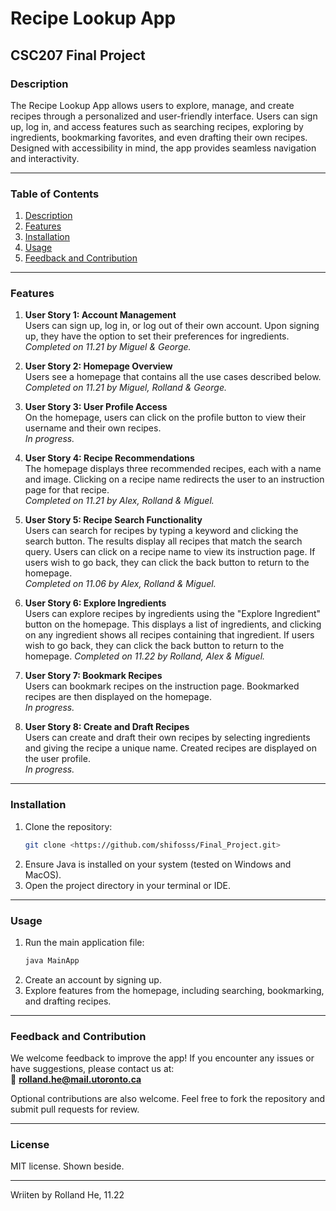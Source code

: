 # Recipe Lookup App
## CSC207 Final Project

### Description 
The Recipe Lookup App allows users to explore, manage, and create recipes through a personalized and user-friendly interface. 
Users can sign up, log in, and access features such as searching recipes, exploring by ingredients, bookmarking favorites, and even drafting their own recipes. 
Designed with accessibility in mind, the app provides seamless navigation and interactivity.

---

### Table of Contents
1. [Description](#description)
2. [Features](#features)
3. [Installation](#installation)
4. [Usage](#usage)
5. [Feedback and Contribution](#feedback-and-contribution)

---

### Features

1. **User Story 1: Account Management**  
   Users can sign up, log in, or log out of their own account. 
   Upon signing up, they have the option to set their preferences for ingredients.  
   *Completed on 11.21 by Miguel & George.*

2. **User Story 2: Homepage Overview**  
   Users see a homepage that contains all the use cases described below.  
   *Completed on 11.21 by Miguel, Rolland & George.*

3. **User Story 3: User Profile Access**  
   On the homepage, users can click on the profile button to view their username and their own recipes.  
   *In progress.*

4. **User Story 4: Recipe Recommendations**  
   The homepage displays three recommended recipes, each with a name and image. 
   Clicking on a recipe name redirects the user to an instruction page for that recipe.  
   *Completed on 11.21 by Alex, Rolland & Miguel.*

5. **User Story 5: Recipe Search Functionality**  
   Users can search for recipes by typing a keyword and clicking the search button. 
   The results display all recipes that match the search query. 
   Users can click on a recipe name to view its instruction page. 
   If users wish to go back, they can click the back button to return to the homepage.  
   *Completed on 11.06 by Alex, Rolland & Miguel.*

6. **User Story 6: Explore Ingredients**  
   Users can explore recipes by ingredients using the "Explore Ingredient" button on the homepage. 
   This displays a list of ingredients, and clicking on any ingredient shows all recipes containing that ingredient.
   If users wish to go back, they can click the back button to return to the homepage. 
   *Completed on 11.22 by Rolland, Alex & Miguel.*

7. **User Story 7: Bookmark Recipes**  
   Users can bookmark recipes on the instruction page. 
   Bookmarked recipes are then displayed on the homepage.  
   *In progress.*

8. **User Story 8: Create and Draft Recipes**  
   Users can create and draft their own recipes by selecting ingredients and giving the recipe a unique name. 
   Created recipes are displayed on the user profile.  
   *In progress.*

---

### Installation
1. Clone the repository:
   ```bash
   git clone <https://github.com/shifosss/Final_Project.git>
   ```
2. Ensure Java is installed on your system (tested on Windows and MacOS).
3. Open the project directory in your terminal or IDE.

---

### Usage
1. Run the main application file:
   ```bash
   java MainApp
   ```
2. Create an account by signing up.
3. Explore features from the homepage, including searching, bookmarking, and drafting recipes.

---

### Feedback and Contribution
We welcome feedback to improve the app! If you encounter any issues or have suggestions, please contact us at:  
📧 **rolland.he@mail.utoronto.ca**

Optional contributions are also welcome. Feel free to fork the repository and submit pull requests for review.

---

### License
MIT license. Shown beside.

---

Wriiten by Rolland He, 11.22
